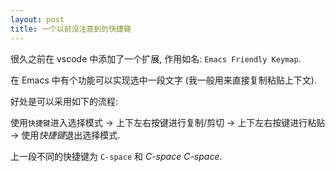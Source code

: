```yaml
---
layout: post
title: 一个以前没注意到的快捷键
---
```


很久之前在 vscode 中添加了一个扩展, 作用如名: `Emacs Friendly Keymap`.

在 Emacs 中有个功能可以实现选中一段文字 (我一般用来直接复制粘贴上下文).

好处是可以采用如下的流程:

使用`快捷键`进入选择模式 -> 上下左右按键进行复制/剪切 -> 上下左右按键进行粘贴 -> 使用*快捷键*退出选择模式.

上一段不同的快捷键为 `C-space` 和 *C-space C-space*.
